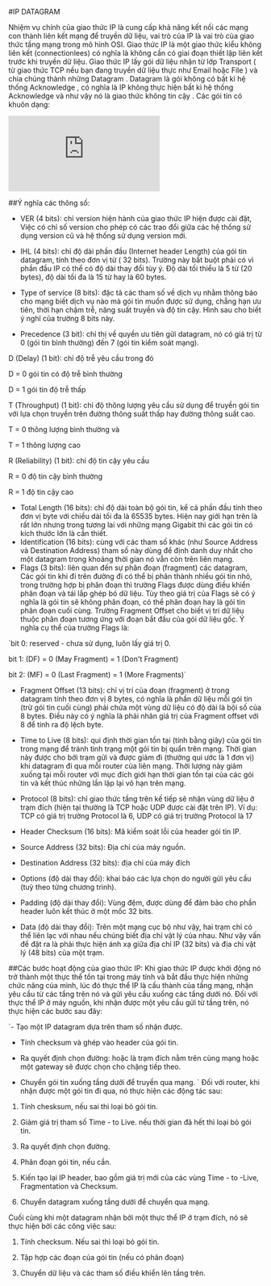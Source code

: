 #IP DATAGRAM

Nhiệm vụ chính của giao thức IP là cung cấp khả năng kết nối các mạng con thành liên kết mạng để truyền dữ liệu, vai trò của IP là vai trò của giao thức tầng mạng trong mô hình OSI. Giao thức IP là một giao thức kiểu không liên kết (connectionlees) có nghĩa là không cần có giai đoạn thiết lập liên kết trước khi truyền dữ liệu.
Giao thức IP lấy gói dữ liệu nhận từ lớp Transport ( từ giao thức TCP nếu bạn đang truyền dữ liệu thực như Email hoặc File ) và chia chúng thành những Datagram . Datagram là gói không có bất kì hệ thống Acknowledge , có nghĩa là IP không thực hiện bất kì hệ thống Acknowledge và như vậy nó là giao thức không tin cậy .
Các gói tin có khuôn dạng:

![](http://hatangmang.blogspot.com/2014/06/ip-header-va-van-e-inh-tuyen.html)

##Ý nghĩa các thông số:
- VER (4 bits): chỉ version hiện hành của giao thức IP hiện được cài đặt, Việc có chỉ số version cho phép có các trao đổi giữa các hệ thống sử dụng version cũ và hệ thống sử dụng version mới.

- IHL (4 bits): chỉ độ dài phần đầu (Internet header Length) của gói tin datagram, tính theo đơn vị từ ( 32 bits). Trường này bắt buột phải có vì phần đầu IP có thể có độ dài thay đổi tùy ý. Độ dài tối thiểu là 5 từ (20 bytes), độ dài tối đa là 15 từ hay là 60 bytes.

- Type of service (8 bits): đặc tả các tham số về dịch vụ nhằm thông báo cho mạng biết dịch vụ nào mà gói tin muốn được sử dụng, chẳng hạn ưu tiên, thời hạn chậm trễ, năng suất truyền và độ tin cậy. Hình sau cho biết ý nghĩ của trường 8 bits này.
- Precedence (3 bit): chỉ thị về quyền ưu tiên gửi datagram, nó có giá trị từ 0 (gói tin bình thường) đến 7 (gói tin kiểm soát mạng).

D (Delay) (1 bit): chỉ độ trễ yêu cầu trong đó

D = 0 gói tin có độ trễ bình thường

D = 1 gói tin độ trễ thấp

T (Throughput) (1 bit): chỉ độ thông lượng yêu cầu sử dụng để truyền gói tin với lựa chọn truyền trên đường thông suất thấp hay đường thông suất cao.

T = 0 thông lượng bình thường và

T = 1 thông lượng cao

R (Reliability) (1 bit): chỉ độ tin cậy yêu cầu

R = 0 độ tin cậy bình thường

R = 1 độ tin cậy cao

- Total Length (16 bits): chỉ độ dài toàn bộ gói tin, kể cả phần đầu tính theo đơn vị byte với chiều dài tối đa là 65535 bytes. Hiện nay giới hạn trên là rất lớn nhưng trong tương lai với những mạng Gigabit thì các gói tin có kích thước lớn là cần thiết.
- Identification (16 bits): cùng với các tham số khác (như Source Address và Destination Address) tham số này dùng để định danh duy nhất cho một datagram trong khoảng thời gian nó vẫn còn trên liên mạng.
- Flags (3 bits): liên quan đến sự phân đoạn (fragment) các datagram, Các gói tin khi đi trên đường đi có thể bị phân thành nhiều gói tin nhỏ, trong trường hợp bị phân đoạn thì trường Flags được dùng điều khiển phân đoạn và tái lắp ghép bó dữ liệu. Tùy theo giá trị của Flags sẽ có ý nghĩa là gói tin sẽ không phân đoạn, có thể phân đoạn hay là gói tin phân đoạn cuối cùng. Trường Fragment Offset cho biết vị trí dữ liệu thuộc phân đoạn tương ứng với đoạn bắt đầu của gói dữ liệu gốc. Ý nghĩa cụ thể của trường Flags là:

`bit 0: reserved - chưa sử dụng, luôn lấy giá trị 0.

bit 1: (DF) = 0 (May Fragment) = 1 (Don't Fragment)

bit 2: (MF) = 0 (Last Fragment) = 1 (More Fragments)`

- Fragment Offset (13 bits): chỉ vị trí của đoạn (fragment) ở trong datagram tính theo đơn vị 8 bytes, có nghĩa là phần dữ liệu mỗi gói tin (trừ gói tin cuối cùng) phải chứa một vùng dữ liệu có độ dài là bội số của 8 bytes. Điều này có ý nghĩa là phải nhân giá trị của Fragment offset với 8 để tính ra độ lệch byte.

- Time to Live (8 bits): qui định thời gian tồn tại (tính bằng giây) của gói tin trong mạng để tránh tình trạng một gói tin bị quẩn trên mạng. Thời gian này được cho bởi trạm gửi và được giảm đi (thường qui ước là 1 đơn vị) khi datagram đi qua mỗi router của liên mạng. Thời lượng này giảm xuống tại mỗi router với mục đích giới hạn thời gian tồn tại của các gói tin và kết thúc những lần lặp lại vô hạn trên mạng.
- Protocol (8 bits): chỉ giao thức tầng trên kế tiếp sẽ nhận vùng dữ liệu ở trạm đích (hiện tại thường là TCP hoặc UDP được cài đặt trên IP). Ví dụ: TCP có giá trị trường Protocol là 6, UDP có giá trị trường Protocol là 17

- Header Checksum (16 bits): Mã kiểm soát lỗi của header gói tin IP.

- Source Address (32 bits): Địa chỉ của máy nguồn.

- Destination Address (32 bits): địa chỉ của máy đích

- Options (độ dài thay đổi): khai báo các lựa chọn do người gửi yêu cầu (tuỳ theo từng chương trình).

- Padding (độ dài thay đổi): Vùng đệm, được dùng để đảm bảo cho phần header luôn kết thúc ở một mốc 32 bits.

- Data (độ dài thay đổi): Trên một mạng cục bộ như vậy, hai trạm chỉ có thể liên lạc với nhau nếu chúng biết địa chỉ vật lý của nhau. Như vậy vấn đề đặt ra là phải thực hiện ánh xạ giữa địa chỉ IP (32 bits) và địa chỉ vật lý (48 bits) của một trạm.

##Các bước hoạt động của giao thức IP:
Khi giao thức IP được khởi động nó trở thành một thực thể tồn tại trong máy tính và bắt đầu thực hiện những chức năng của mình, lúc đó thực thể IP là cấu thành của tầng mạng, nhận yêu cầu từ các tầng trên nó và gửi yêu cầu xuống các tầng dưới nó.
Đối với thực thể IP ở máy nguồn, khi nhận được một yêu cầu gửi từ tầng trên, nó thực hiện các bước sau đây:

`- Tạo một IP datagram dựa trên tham số nhận được.

- Tính checksum và ghép vào header của gói tin.

- Ra quyết định chọn đường: hoặc là trạm đích nằm trên cùng mạng hoặc một gateway sẽ được chọn cho chặng tiếp theo.

- Chuyển gói tin xuống tầng dưới để truyền qua mạng.
`
Đối với router, khi nhận được một gói tin đi qua, nó thực hiện các động tác sau:

1) Tính chesksum, nếu sai thì loại bỏ gói tin.

2) Giảm giá trị tham số Time - to Live. nếu thời gian đã hết thì loại bỏ gói tin.

3) Ra quyết định chọn đường.

4) Phân đoạn gói tin, nếu cần.

5) Kiến tạo lại IP header, bao gồm giá trị mới của các vùng Time - to -Live, Fragmentation và Checksum.

6) Chuyển datagram xuống tầng dưới để chuyển qua mạng.

Cuối cùng khi một datagram nhận bởi một thực thể IP ở trạm đích, nó sẽ thực hiện bởi các công việc sau:

1) Tính checksum. Nếu sai thì loại bỏ gói tin.

2) Tập hợp các đoạn của gói tin (nếu có phân đoạn)

3) Chuyển dữ liệu và các tham số điều khiển lên tầng trên.